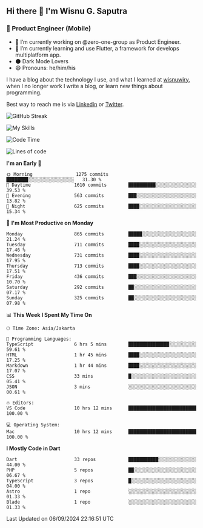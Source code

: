 ## Hi there 👋 I'm Wisnu G. Saputra

### :mobile_phone_off: Product Engineer (Mobile)

- 🔭 I’m currently working on @zero-one-group as Product Engineer.
- 🌱 I’m currently learning and use Flutter, a framework for develops multiplatform app.
- 🌑 Dark Mode Lovers
- 😄 Pronouns: he/him/his

I have a blog about the technology I use, and what I learned at [wisnuwiry](https://wisnuwiry.space/), when I no longer work I write a blog, or learn new things about programming.

Best way to reach me is via [Linkedin](https://www.linkedin.com/in/wisnu-saputra/) or [Twitter](https://twitter.com/wisnuwiry).

![GitHub Streak](https://streak-stats.demolab.com?user=wisnuwiry&theme=dark&hide_border=true)

![My Skills](https://skillicons.dev/icons?i=dart,flutter,kotlin,swift,go,js,css,neovim,git,linux&perline=5)

<!--START_SECTION:waka-->
![Code Time](http://img.shields.io/badge/Code%20Time-1%2C551%20hrs%2036%20mins-blue)

![Lines of code](https://img.shields.io/badge/From%20Hello%20World%20I%27ve%20Written-5.8%20million%20lines%20of%20code-blue)

**I'm an Early 🐤** 

```text
🌞 Morning                1275 commits        ████████░░░░░░░░░░░░░░░░░   31.30 % 
🌆 Daytime                1610 commits        ██████████░░░░░░░░░░░░░░░   39.53 % 
🌃 Evening                563 commits         ███░░░░░░░░░░░░░░░░░░░░░░   13.82 % 
🌙 Night                  625 commits         ████░░░░░░░░░░░░░░░░░░░░░   15.34 % 
```
📅 **I'm Most Productive on Monday** 

```text
Monday                   865 commits         █████░░░░░░░░░░░░░░░░░░░░   21.24 % 
Tuesday                  711 commits         ████░░░░░░░░░░░░░░░░░░░░░   17.46 % 
Wednesday                731 commits         ████░░░░░░░░░░░░░░░░░░░░░   17.95 % 
Thursday                 713 commits         ████░░░░░░░░░░░░░░░░░░░░░   17.51 % 
Friday                   436 commits         ███░░░░░░░░░░░░░░░░░░░░░░   10.70 % 
Saturday                 292 commits         ██░░░░░░░░░░░░░░░░░░░░░░░   07.17 % 
Sunday                   325 commits         ██░░░░░░░░░░░░░░░░░░░░░░░   07.98 % 
```


📊 **This Week I Spent My Time On** 

```text
🕑︎ Time Zone: Asia/Jakarta

💬 Programming Languages: 
TypeScript               6 hrs 5 mins        ███████████████░░░░░░░░░░   59.61 % 
HTML                     1 hr 45 mins        ████░░░░░░░░░░░░░░░░░░░░░   17.25 % 
Markdown                 1 hr 44 mins        ████░░░░░░░░░░░░░░░░░░░░░   17.07 % 
CSS                      33 mins             █░░░░░░░░░░░░░░░░░░░░░░░░   05.41 % 
JSON                     3 mins              ░░░░░░░░░░░░░░░░░░░░░░░░░   00.61 % 

🔥 Editors: 
VS Code                  10 hrs 12 mins      █████████████████████████   100.00 % 

💻 Operating System: 
Mac                      10 hrs 12 mins      █████████████████████████   100.00 % 
```

**I Mostly Code in Dart** 

```text
Dart                     33 repos            ███████████░░░░░░░░░░░░░░   44.00 % 
PHP                      5 repos             ██░░░░░░░░░░░░░░░░░░░░░░░   06.67 % 
TypeScript               3 repos             █░░░░░░░░░░░░░░░░░░░░░░░░   04.00 % 
Astro                    1 repo              ░░░░░░░░░░░░░░░░░░░░░░░░░   01.33 % 
Blade                    1 repo              ░░░░░░░░░░░░░░░░░░░░░░░░░   01.33 % 
```




 Last Updated on 06/09/2024 22:16:51 UTC
<!--END_SECTION:waka-->
